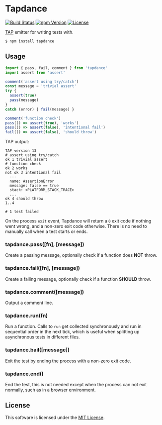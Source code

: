 # Tapdance

[![Build Status](https://img.shields.io/travis/0x8890/tapdance/master.svg?style=flat-square)](https://travis-ci.org/0x8890/tapdance)
[![npm Version](https://img.shields.io/npm/v/tapdance.svg?style=flat-square)](https://www.npmjs.com/package/tapdance)
[![License](https://img.shields.io/npm/l/tapdance.svg?style=flat-square)](https://raw.githubusercontent.com/0x8890/tapdance/master/LICENSE)

[TAP](https://testanything.org) emitter for writing tests with.

```
$ npm install tapdance
```


## Usage

```js
import { pass, fail, comment } from 'tapdance'
import assert from 'assert'

comment('assert using try/catch')
const message = 'trivial assert'
try {
  assert(true)
  pass(message)
}
catch (error) { fail(message) }

comment('function check')
pass(() => assert(true), 'works')
pass(() => assert(false), 'intentional fail')
fail(() => assert(false), 'should throw')
```

TAP output:

```
TAP version 13
# assert using try/catch
ok 1 trivial assert
# function check
ok 2 works
not ok 3 intentional fail
  ---
  name: AssertionError
  message: false == true
  stack: <PLATFORM_STACK_TRACE>
  ...
ok 4 should throw
1..4

# 1 test failed
```

On the process `exit` event, Tapdance will return a `0` exit code if nothing went wrong, and a non-zero exit code otherwise. There is no need to manually call when a test starts or ends.


### tapdance.pass([fn], [message])

Create a passing message, optionally check if a function does **NOT** throw.


### tapdance.fail([fn], [message])

Create a failing message, optionally check if a function **SHOULD** throw.


### tapdance.comment([message])

Output a comment line.


### tapdance.run(fn)

Run a function. Calls to `run` get collected synchronously and run in sequential order in the next tick, which is useful when splitting up asynchronous tests in different files.


### tapdance.bail([message])

Exit the test by ending the process with a non-zero exit code.


### tapdance.end()

End the test, this is not needed except when the process can not exit normally, such as in a browser environment.


## License

This software is licensed under the [MIT License](//github.com/0x8890/tapdance/blob/master/LICENSE).
